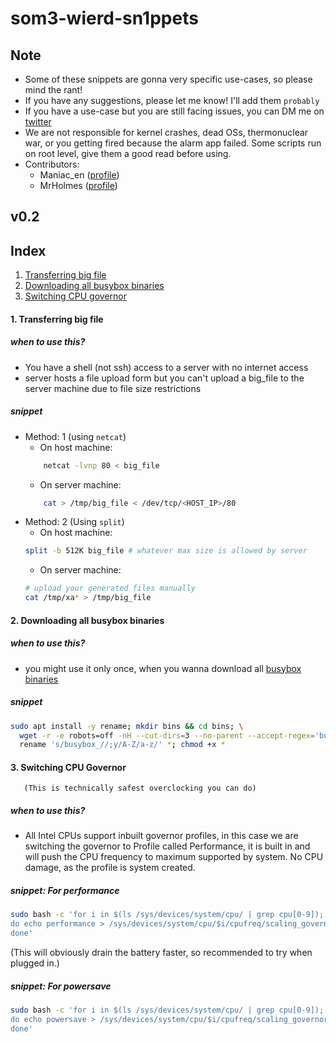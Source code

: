 # som3-wierd-sn1ppets

## Note
- Some of these snippets are gonna very specific use-cases, so please mind the rant!
- If you have any suggestions, please let me know! I'll add them `probably`
- If you have a use-case but you are still facing issues, you can DM me on [twitter](https://twitter.com/maniac_en)
- We are not responsible for kernel crashes, dead OSs, thermonuclear war, or you getting fired because the alarm app failed. Some scripts run on root level, give them a good read before using. 
- Contributors:  
  - Maniac_en ([profile](https://github.com/maniac-en)) 
  - MrHolmes ([profile](https://github.com/holmes-py)) 
## v0.2

## Index
1. [Transferring big file](#1-transferring-big-file)
2. [Downloading all busybox binaries](#2-downloading-all-busybox-binaries)
3. [Switching CPU governor](#3-switching-CPU-Governor)

#### 1. Transferring big file
  ##### when to use this?
  - You have a shell (not ssh) access to a server with no internet access
  - server hosts a file upload form but you can't upload a big_file to the server machine due to file size restrictions

  ##### snippet
- Method: 1 (using `netcat`)
    - On host machine:
    ```sh
        netcat -lvnp 80 < big_file
    ```
   - On server machine:
    ```sh
        cat > /tmp/big_file < /dev/tcp/<HOST_IP>/80
    ```
- Method: 2 (Using `split`)
    - On host machine:
    ```sh
    split -b 512K big_file # whatever max size is allowed by server
    ```
    - On server machine:
    ```sh
    # upload your generated files manually
    cat /tmp/xa* > /tmp/big_file
    ```
   
#### 2. Downloading all busybox binaries
  ##### when to use this?
  - you might use it only once, when you wanna download all [busybox binaries](https://www.busybox.net/)
  ##### snippet
  ```sh
  sudo apt install -y rename; mkdir bins && cd bins; \
    wget -r -e robots=off -nH --cut-dirs=3 --no-parent --accept-regex='busybox_' -R html,tmp,txt https://busybox.net/downloads/binaries/1.31.0-i686-uclibc/ ; \
    rename 's/busybox_//;y/A-Z/a-z/' *; chmod +x *
  ```
#### 3. Switching CPU Governor
       (This is technically safest overclocking you can do)
  ##### when to use this?
  - All Intel CPUs support inbuilt governor profiles, in this case we are switching the governor to Profile called Performance, it is built in and will push the CPU frequency to maximum supported by system. No CPU damage, as the profile is system created. 
  ##### snippet: For performance
  ```sh
  sudo bash -c 'for i in $(ls /sys/devices/system/cpu/ | grep cpu[0-9]); \
  do echo performance > /sys/devices/system/cpu/$i/cpufreq/scaling_governor; \
  done'
  ```
  (This will obviously drain the battery faster, so recommended to try when plugged in.)
  ##### snippet: For powersave
  ```sh
  sudo bash -c 'for i in $(ls /sys/devices/system/cpu/ | grep cpu[0-9]); \
  do echo powersave > /sys/devices/system/cpu/$i/cpufreq/scaling_governor; \
  done'
  ```
